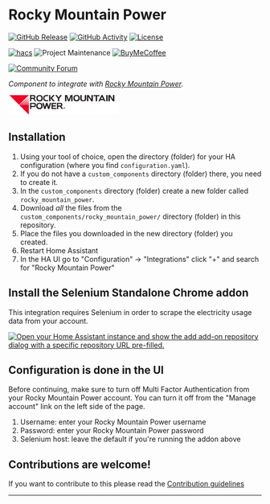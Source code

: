 # Rocky Mountain Power

[![GitHub Release][releases-shield]][releases]
[![GitHub Activity][commits-shield]][commits]
[![License][license-shield]](LICENSE)

[![hacs][hacsbadge]][hacs]
![Project Maintenance][maintenance-shield]
[![BuyMeCoffee][buymecoffeebadge]][buymecoffee]

[![Community Forum][forum-shield]][forum]

_Component to integrate with [Rocky Mountain Power][rmp]._

![example][exampleimg]

## Installation

1. Using your tool of choice, open the directory (folder) for your HA configuration (where you find `configuration.yaml`).
2. If you do not have a `custom_components` directory (folder) there, you need to create it.
3. In the `custom_components` directory (folder) create a new folder called `rocky_mountain_power`.
4. Download _all_ the files from the `custom_components/rocky_mountain_power/` directory (folder) in this repository.
5. Place the files you downloaded in the new directory (folder) you created.
6. Restart Home Assistant
7. In the HA UI go to "Configuration" -> "Integrations" click "+" and search for "Rocky Mountain Power"

## Install the Selenium Standalone Chrome addon

This integration requires Selenium in order to scrape the electricity usage data from your account.

[![Open your Home Assistant instance and show the add add-on repository dialog with a specific repository URL pre-filled.](https://my.home-assistant.io/badges/supervisor_add_addon_repository.svg)](https://my.home-assistant.io/redirect/supervisor_add_addon_repository/?repository_url=https%3A%2F%2Fgithub.com%2Fjaredhobbs%2Fha-addons)

## Configuration is done in the UI

Before continuing, make sure to turn off Multi Factor Authentication from your
Rocky Mountain Power account. You can turn it off from the "Manage account" link on the left side of the page.

1. Username: enter your Rocky Mountain Power username
2. Password: enter your Rocky Mountain Power password
3. Selenium host: leave the default if you're running the addon above

## Contributions are welcome!

If you want to contribute to this please read the [Contribution guidelines](CONTRIBUTING.md)

***

[rmp]: https://www.rockymountainpower.net
[buymecoffee]: https://www.buymeacoffee.com/jaredhobbs
[buymecoffeebadge]: https://img.shields.io/badge/buy%20me%20a%20coffee-donate-yellow.svg?style=for-the-badge
[commits-shield]: https://img.shields.io/github/commit-activity/y/custom-components/blueprint.svg?style=for-the-badge
[commits]: https://github.com/jaredhobbs/home-assistant-hx3/commits/master
[hacs]: https://github.com/custom-components/hacs
[hacsbadge]: https://img.shields.io/badge/HACS-Custom-orange.svg?style=for-the-badge
[exampleimg]: rmp.png
[forum-shield]: https://img.shields.io/badge/community-forum-brightgreen.svg?style=for-the-badge
[forum]: https://community.home-assistant.io/
[license-shield]: https://img.shields.io/github/license/custom-components/blueprint.svg?style=for-the-badge
[maintenance-shield]: https://img.shields.io/badge/maintainer-Jared%20Hobbs%20%40jaredhobbs-blue.svg?style=for-the-badge
[releases-shield]: https://img.shields.io/github/release/custom-components/blueprint.svg?style=for-the-badge
[releases]: https://github.com/jaredhobbs/home-assistant-hx3/releases
